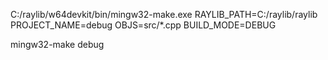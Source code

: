 C:/raylib/w64devkit/bin/mingw32-make.exe RAYLIB_PATH=C:/raylib/raylib PROJECT_NAME=debug OBJS=src/*.cpp BUILD_MODE=DEBUG

mingw32-make debug